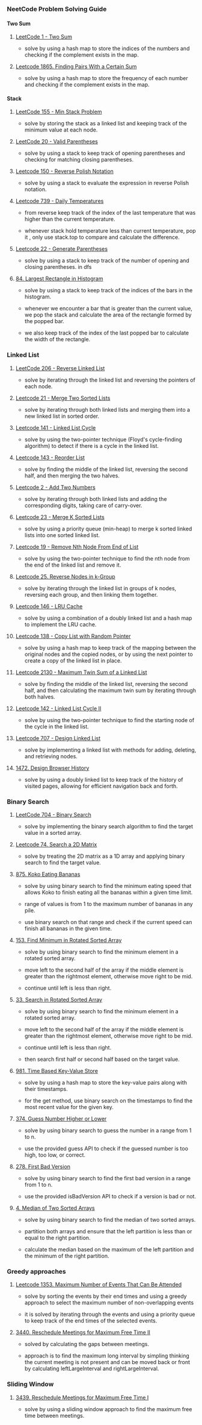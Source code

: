 ### NeetCode Problem Solving Guide

#### Two Sum 

1. [LeetCode 1 - Two Sum](https://leetcode.com/problems/two-sum/)

    * solve by using a hash map to store the indices of the numbers and checking if the complement exists in the map.

2. [Leetcode 1865. Finding Pairs With a Certain Sum](https://leetcode.com/problems/finding-pairs-with-a-certain-sum/)

    * solve by using a hash map to store the frequency of each number and checking if the complement exists in the map.

#### Stack 

1. [LeetCode 155 - Min Stack Problem](https://leetcode.com/problems/min-stack/)

    * solve by storing the stack as a linked list and keeping track of the minimum value at each node.
   
2. [LeetCode 20 - Valid Parentheses](https://leetcode.com/problems/valid-parentheses/)

    * solve by using a stack to keep track of opening parentheses and checking for matching closing parentheses.

3. [Leetcode 150 - Reverse Polish Notation](https://leetcode.com/problems/evaluate-reverse-polish-notation/)

    * solve by using a stack to evaluate the expression in reverse Polish notation.

4. [Leetcode 739 - Daily Temperatures](https://leetcode.com/problems/daily-temperatures/)

    * from reverse keep track of the index of the last temperature that was higher than the current temperature.

    * whenever stack hold temperature less than current temperature, pop it , only use stack.top to compare and calculate the difference.

5. [Leetcode 22 - Generate Parentheses](https://leetcode.com/problems/generate-parentheses/)

    * solve by using a stack to keep track of the number of opening and closing parentheses. in dfs

6. [84. Largest Rectangle in Histogram](https://leetcode.com/problems/largest-rectangle-in-histogram/)

    * solve by using a stack to keep track of the indices of the bars in the histogram. 

    * whenever we encounter a bar that is greater than the current value, we pop the stack and calculate the area of the rectangle formed by the popped bar.

    * we also keep track of the index of the last popped bar to calculate the width of the rectangle.

### Linked List

1. [LeetCode 206 - Reverse Linked List](https://leetcode.com/problems/reverse-linked-list/)

    * solve by iterating through the linked list and reversing the pointers of each node.
2. [Leetcode 21 - Merge Two Sorted Lists](https://leetcode.com/problems/merge-two-sorted-lists/)

    * solve by iterating through both linked lists and merging them into a new linked list in sorted order.

3. [Leetcode 141 - Linked List Cycle](https://leetcode.com/problems/linked-list-cycle/)

    * solve by using the two-pointer technique (Floyd's cycle-finding algorithm) to detect if there is a cycle in the linked list.

4. [Leetcode 143 - Reorder List](https://leetcode.com/problems/reorder-list/)

    * solve by finding the middle of the linked list, reversing the second half, and then merging the two halves.

5. [Leetcode 2 - Add Two Numbers](https://leetcode.com/problems/add-two-numbers/)

    * solve by iterating through both linked lists and adding the corresponding digits, taking care of carry-over.

6. [Leetcode 23 - Merge K Sorted Lists](https://leetcode.com/problems/merge-k-sorted-lists/)

    * solve by using a priority queue (min-heap) to merge k sorted linked lists into one sorted linked list.

7. [Leetcode 19 - Remove Nth Node From End of List](https://leetcode.com/problems/remove-nth-node-from-end-of-list/)

    * solve by using the two-pointer technique to find the nth node from the end of the linked list and remove it.

8. [Leetcode 25. Reverse Nodes in k-Group](https://leetcode.com/problems/reverse-nodes-in-k-group/)

    * solve by iterating through the linked list in groups of k nodes, reversing each group, and then linking them together.

9. [Leetcode 146 - LRU Cache](https://leetcode.com/problems/lru-cache/)

    * solve by using a combination of a doubly linked list and a hash map to implement the LRU cache.

10. [Leetcode 138 - Copy List with Random Pointer](https://leetcode.com/problems/copy-list-with-random-pointer/)

    * solve by using a hash map to keep track of the mapping between the original nodes and the copied nodes, or by using the next pointer to create a copy of the linked list in place.

11. [Leetcode 2130 - Maximum Twin Sum of a Linked List](https://leetcode.com/problems/maximum-twin-sum-of-a-linked-list/)

    * solve by finding the middle of the linked list, reversing the second half, and then calculating the maximum twin sum by iterating through both halves.

12. [Leetcode 142 - Linked List Cycle II](https://leetcode.com/problems/linked-list-cycle-ii/)

    * solve by using the two-pointer technique to find the starting node of the cycle in the linked list.

13. [Leetcode 707 - Design Linked List](https://leetcode.com/problems/design-linked-list/)

    * solve by implementing a linked list with methods for adding, deleting, and retrieving nodes.

14. [1472. Design Browser History](https://leetcode.com/problems/design-browser-history/)

    * solve by using a doubly linked list to keep track of the history of visited pages, allowing for efficient navigation back and forth.

### Binary Search

1. [LeetCode 704 - Binary Search](https://leetcode.com/problems/binary-search/)

    * solve by implementing the binary search algorithm to find the target value in a sorted array.

2. [Leetcode 74. Search a 2D Matrix](https://leetcode.com/problems/search-a-2d-matrix/)

    * solve by treating the 2D matrix as a 1D array and applying binary search to find the target value.

3. [875. Koko Eating Bananas](https://leetcode.com/problems/koko-eating-bananas/)

    * solve by using binary search to find the minimum eating speed that allows Koko to finish eating all the bananas within a given time limit.

    * range of values is from 1 to the maximum number of bananas in any pile. 

    * use binary search on that range and check if the current speed can finish all bananas in the given time.

4. [153. Find Minimum in Rotated Sorted Array](https://leetcode.com/problems/find-minimum-in-rotated-sorted-array/)

    * solve by using binary search to find the minimum element in a rotated sorted array.

    * move left to the second half of the array if the middle element is greater than the rightmost element, otherwise move right to be mid.

    * continue until left is less than right.

5. [33. Search in Rotated Sorted Array](https://leetcode.com/problems/search-in-rotated-sorted-array/)

    * solve by using binary search to find the minimum element in a rotated sorted array.

    * move left to the second half of the array if the middle element is greater than the rightmost element, otherwise move right to be mid.

    * continue until left is less than right.

    * then search first half or second half based on the target value.

6. [981. Time Based Key-Value Store](https://leetcode.com/problems/time-based-key-value-store/)

    * solve by using a hash map to store the key-value pairs along with their timestamps.

    * for the get method, use binary search on the timestamps to find the most recent value for the given key.

7. [374. Guess Number Higher or Lower](https://leetcode.com/problems/guess-number-higher-or-lower/)

    * solve by using binary search to guess the number in a range from 1 to n.

    * use the provided guess API to check if the guessed number is too high, too low, or correct.

8. [278. First Bad Version](https://leetcode.com/problems/first-bad-version/)

    * solve by using binary search to find the first bad version in a range from 1 to n.

    * use the provided isBadVersion API to check if a version is bad or not.

9. [4. Median of Two Sorted Arrays](https://leetcode.com/problems/median-of-two-sorted-arrays/)

    * solve by using binary search to find the median of two sorted arrays.

    * partition both arrays and ensure that the left partition is less than or equal to the right partition.

    * calculate the median based on the maximum of the left partition and the minimum of the right partition.


### Greedy approaches

1. [Leetcode 1353. Maximum Number of Events That Can Be Attended](https://leetcode.com/problems/maximum-number-of-events-that-can-be-attended/)

    * solve by sorting the events by their end times and using a greedy approach to select the maximum number of non-overlapping events 

    * it is solved by iterating through the events and using a priority queue to keep track of the end times of the selected events.

2. [3440. Reschedule Meetings for Maximum Free Time II](https://leetcode.com/problems/reschedule-meetings-for-maximum-free-time-ii/)

    * solved by calculating the gaps between meetings. 

    * approach is to find the maximum long interval by simpling thinking the current meeting is not present and can be moved back or front by calculating leftLargeInterval and rightLargeInterval.

### Sliding Window 

1. [3439. Reschedule Meetings for Maximum Free Time I](https://leetcode.com/problems/reschedule-meetings-for-maximum-free-time-i/)

    * solve by using a sliding window approach to find the maximum free time between meetings.

